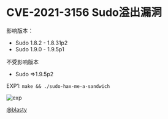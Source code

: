 # CVE-2021-3156 Sudo溢出漏洞

影响版本：
- Sudo 1.8.2 - 1.8.31p2
- Sudo 1.9.0 - 1.9.5p1

不受影响版本

- Sudo =>1.9.5p2

EXP1:
```make && ./sudo-hax-me-a-sandwich```

![exp](exp.png)

[@blasty](https://github.com/blasty/CVE-2021-3156)